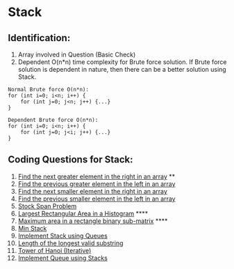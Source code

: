 # Stack

## Identification:

1. Array involved in Question (Basic Check)
2. Dependent O(n*n) time complexity for Brute force solution. If Brute force solution is dependent in nature, then there can be a better solution using Stack.

```
Normal Brute force O(n*n):
for (int i=0; i<n; i++) {
	for (int j=0; j<n; j++) {...}
}

Dependent Brute force O(n*n):
for (int i=0; i<n; i++) {
	for (int j=0; j<i; j++) {...}
}
```

## Coding Questions for Stack:

1. [Find the next greater element in the right in an array](https://practice.geeksforgeeks.org/problems/next-larger-element-1587115620/1) **
2. [Find the previous greater element in the left in an array](https://www.geeksforgeeks.org/previous-greater-element/)
3. [Find the next smaller element in the right in an array](https://www.geeksforgeeks.org/next-smaller-element/)
4. [Find the previous smaller element in the left in an array](https://www.geeksforgeeks.org/find-the-nearest-smaller-numbers-on-left-side-in-an-array/)
5. [Stock Span Problem](https://practice.geeksforgeeks.org/problems/stock-span-problem-1587115621/1)
6. [Largest Rectangular Area in a Histogram](https://practice.geeksforgeeks.org/problems/maximum-rectangular-area-in-a-histogram/1) ****
7. [Maximum area in a rectangle binary sub-matrix](https://practice.geeksforgeeks.org/problems/max-rectangle/1) ****
8. [Min Stack](https://leetcode.com/problems/min-stack/)
9. [Implement Stack using Queues](https://www.geeksforgeeks.org/implement-stack-using-queue/)
10. [Length of the longest valid substring](https://practice.geeksforgeeks.org/problems/valid-substring0624/1)
11. [Tower of Hanoi (Iterative)](https://practice.geeksforgeeks.org/problems/help-the-old-man3848/1)
12. [Implement Queue using Stacks](https://leetcode.com/problems/implement-queue-using-stacks/)
